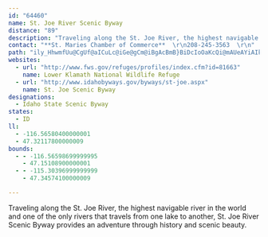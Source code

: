 ```yaml
---
id: "64460"
name: St. Joe River Scenic Byway
distance: "89"
description: "Traveling along the St. Joe River, the highest navigable river in the world and one of the only rivers that travels from one lake to another, St. Joe River Scenic Byway provides an adventure through history and scenic beauty."
contact: "**St. Maries Chamber of Commerce**  \r\n208-245-3563  \r\n"
path: "ily_HhwmfUu@CgUf@aICuLc@iGe@gCm@iBgAcBmB}BiDcIoOaKcQi@mAUeAYiAIkA?_B?sDXwOD_IMuF{@sJsDcTcEcSiAgCkG_Kk@uAm@sC_@kDEsFNuCbDiSHqB@aCQ_Do@mDaGeS}@yB{@_BuE{GgAeD[mByBcTQyDPsCn@wC\\y@zQe[lA{BbA_Cx@sCr@gDNyCJkESuD{@iHm@eDaAsBiAaAwAWiA@cD|@y@?eASs@s@mB}CiHaOc@aBOoBHwBnBgOh@oCz@qCtAiDtAkCxAuBbBsBlBqA~CaBrA_@~B_@|AcAhBaBnAqB|@cCt@yCX}ANgBH{FCwBUiC}KqjAwA}GcAqCsCmGs@yC]{By@{Ga@aFIqCBkDHmB|AiHt@wCj@aB`BuCp@s@lCiBjGuDrDsA~AYlBElEj@pJvD~@Tt@@n@Gl@YbAs@rA_BhA_Bn@mBH_CCyGd@mD`DcOjAgGlC{Kb@sBXeDIgG_@kDcB}KsBgKs@iEUeDc@cTUqCuAwHO}B@mCXaC~@yFLgBVc\\`@}OtA_]d@}FfA}ITgI?aFu@c\\DmBTkDhC}Rv@gFt@sCrAuCvIaMnB_E\\yA`IwWTgARmB@aGUyPKiQc@mZB_FDmAh@yEtAsF|AgDnFcNvCwGPy@FyAGgB]{AcAyC}AsDwJoRe@mB]sBU}DEcUDcGC_CKaEYeCsD}SUyDc@cTgB{QWuDIgEX{GnDoTfBmJhFoT|AuEtEiPdAmEZsBnAyJpF{m@^sJ^uRCcC_@kIBmBN_Cx@iGNeD?_BgBa[U}BUmA_AgCe@}@gAgAeH_F{@u@U]_@gASqAEsAFiFXyDb@wBbCiJ~@oE`Gkf@^sBfBgFpAyBvAaAhCw@bAg@h@w@d@eA\\aBZuB`F}^TmAn@kBr@gAb@_@bHmDdAYvAKnB^bAf@rAvAnNxTdBjBfBjAxBt@lFbAdAF`CExBg@nBq@xPsGhB{@rBsArBwBnQwS|S_]j@s@|A_AbAYtAI~P~@hAPtGjB~EdAvDn@`CPtACnBUrBm@lBwAjA{Ab@_An@kBd@{CL}B?aCa@oJ@mBNyBh@gCtBmFl@kBlDaTn@gB~@uArFeFbAsArA_C`IkPf@yAjHo]pA{EzAaDtFeH~AyCbAgCd@mBb@sB^_DZaH?yDQkd@]wH[_Di@sDy@_EmG}SYaBqAkL_@sB{@cDYeBeAuIQyBeAkX[wBgAsEOgB?{@t@_Pf@gCn@mAlAy@~Ce@hBs@~KmHhAgA`@cA`@sBPoCn@c^ZoGRyBf@sChAmErAmDbC_Ft@eBh@mBb@iCNiBFgDHwREgDi@{GoBgMi@gEwBiUUyFCsEFgBdAmNJcDKeDk@aJCgBB}D`@mGdC_Sj@qDh@oBnAsC|A_CpB{BtAqBjAsCxEuSb@_DNcDIyDYwBg@mBsAsCkGcK_AqBiAsDmAcGe@wGOoGFiEPcElB_UjAkJP{Da@wPK}B{B_MU}BOoEr@{TTyDf@uDN}B?{Di@uDiAwCoG{H{@uAYu@i@oBYwBE{DN{BXyB|Hwb@XyBH{B?sAu@eKD}BH}@d@oBXq@`DmEt@_BTy@XwBH{BK{BQy@k@mBcLsVa@sBI{@E_AD{BxAkN^uDd@uJR}B^uBx@gDh@yA|A_DhAuDrB{M~DsPx@iFTyDNyF?iLKcSM}De@uHAgBDsATyBd@sBr@aB~@wAvAgAxFwC`EiCzNuMvBeAbJsCfA?dAX|@r@~BpCxA~@~Ab@pBHnBYhAk@h@e@n@s@lCaFf@k@`Ag@rACrAh@j@n@x@|AnAnD~@pA`Af@xBx@hAJh@KlFsC~@oAnCkFvBeGZuBl@uHA_Ea@uDeAqEiBuFiBsDkJiPqUe[aAqBOmA?wANoAzBuKN}BFsCI{Dc@_Ho@aFy@mFO{BH_C~@_GNoBH_CI_CUyB_@yBsD}QI_CHsATqAt@gBjAeArOiFn@KjCLhFpBrAPrBWjAs@l@m@h@}@dKsZd@qBNy@NyBB_A?_AOyBq@mDeOka@_C}FsCqFmE}Hu@cBiA}CaEmPk@kBuAiCgAeAwCsBo@k@u@gAeFuJkBaEe@qBWyBK{D?_CJ{BdAmR`@uDj@sDrBmIhA_DnAoCzEgHr@kBZsBF_CG{@cBeR[iEMgFE{DB}BT{D^wBlEkRTwBB{BSyBi@mB_HsMo@cBs@mDS}B?_AH{B^yBTs@x@_BpFgJt@aBRy@J}@F_AC{B_@sBYs@y@_B}EgHmDyDmBaB}DwCuSqLiA_A}@wAeAuC[_C{By[?_CN}Bn@mDr@cBrGaNn@gBf@qBXyB@_AU{HC_CR_DXsARu@x@_BhEmF|@wAt@cCRwA?aAIyB]wBmEuKe@mBi@sDY{FTwXAyDI{BQkCk@aDuDyPi@oFSmFKeG?}Hd@uFr@mFTyDEyDUyFD{DPyBjAgHJ}B?{@K_CwBwMo@sJC_C?{DNyFnB_TB}@I_Ck@oDw@cBaAmAsB_BcAgA_@k@o@gB]sBUsDE{FF_ENyBXyB|@gDx@_B|BiDnBeBrAk@bBSx@?vIr@bCDrAYh@Sd@]bAiAnAwCjKq]^uBTwBH{DKo\\c@qFi@qD_AeDUo@}@yA_AkAgGsEcBuB_@w@cAsCy@gDk@sDa@uFA_EJyDRyB^mBbAaDfFsJn@gBhA_FTyB\\uF~C{k@NsJC{FWyHYgE[gDwEka@]{FC_ER{DXsBfD{Px@qD^}Bd@wF?gD_@aEUkBWaAyAwEoCkHyAyE]wBa@mEi@cLI_C?gDJ_CV{Bj@yC|CuJh@}CHcDC_CUyFi@eDo@gBmFuK}AuEs@eEKsACgDL}B^uB~DsL`BiDxD{GrD_Jx@_B|@uAfDiEzAaCr@aBd@sBRwBJ{JRuDj@gDn@_B\\g@n@k@|D_BrB_BxBsC|EaJ|AuBpOiRtOqNbAoAfAyBtAuDlAcF^sB`@uF^sBl@kBx@{AbAmAlAy@zBi@bBAfDx@rAEZMl@m@f@sAPyBD{JE}BS{Bc@sBk@kBmCmFo@kBOu@WyBQ_ED{BT}BlAcHb@wDxAkTJ{FUuRI}LJ}BpBwMd@yDNyB?_CO{BkBeNG}B\\}Bd@aAn@s@|Aq@|F{At@_@h@y@NmAc@qEFuC`@wBv@_CdAiBlAsCrBmId@sBTwBH{B?yBQw@SYi@SYBu@XwBtC[VsAXy@Iw@YeAaA}AaDk@kBOyBDaCb@wDdBiL^aEBgCIeE_@{JKy@i@mBqDyGo@gBO{@I_CBmCNqDr@uL@_COyBYyBo@oDi@mBu@cBsE{HcCgD_HuH{@yA}AyEgFcRsAmCeBmBsAq@iSgGs@m@[gAIi@EsAH{Bn@sD~@aDnAyC~@yAhByB|ByD`E{HZeARyBRyDT{BZyB|AsHxBkQ\\sD@}BAaBmA}TOqAYs@[k@iAgAiAy@sAa@kDc@gDs@{BaAsByAiCwCy@}A]yBB_CN}@v@aBdAkArBuAt@Ox@HrC~At@Nv@In@k@b@_AjBsGpBuKj@kB`CgHj@gAh@g@rGsBx@KvAPbDxAr@NtAHbCKrA_@nBsA^k@p@gBZsDB_AM{BK}@i@mBgC{Fo@gB[yBS_CImGDgCXiCn@{BzC{G`AsCbBaI^yDH{DK_CgCcSEeCRiIT_Ed@yBr@mBnAqBrAgAlEuCfDcAtAGvEr@nAYd@_@p@gAVkAFqACaASmAYq@_@g@kAw@uJaDuBmAmAcAcAiA_CsDy@eBwFoOOy@_AmHYoD?aShAmGh@gBfAgAp@_@bCw@hAR~AlA\\JZBXOTm@DkBA}F^{K_@eLDsAh@uFl@{C^eAh@y@ZQt@Sx@EfAPbClAx@Pd@ORURy@De@CgJY{F_@}DYaB_@eA_AoAuCyB{A}@UYS_@Ko@DkAXmAbAmB~AcChCyC\\i@rDsLnAyC|AaChA}@dA[x@CtAVlAv@bAlAx@xB|B|MTr@t@bBbAnAb@^nAf@tAJh@EnAa@f@]`@a@|@yAr@kBx@oD`@aEB_CUyBi@sBiAgDwBsEu@sBeA}Da@}BQcCY{HE{DR{Dt@qFh@mBx@aB~@sAbAkAnAy@nAm@~B]vAJrAd@d@XdAjA`EzFb@^nAp@|Bf@rA@nAYhAaAn@eBN{@B}@C_AK{@Ss@yByDs@eBQw@]wBE}BNcKJ}@b@oBhAwC~@mAr@SrEKxAFvFnB|B`@rA?j@GlAo@d@c@r@cBx@oFpA_FlBeErDaH`A}AhCsDz@cBpFaMhEwKlAaFr@qFJcDE_A_@sB}C_Jc@uBQeDD_CRmAj@sBb@_A~@sAhCmBrAe@hAQnKe@f@Of@_@Zk@Xs@h@qDB{BI_ASw@s@aB_@k@eAiAmAo@qNwEiA_AgBwBsByDo@gBQy@Y{DE}BDsAX{Dd@sB`IoV|BgIrCgFn@gB^sBHqACcFH_CRmAn@kBbAmA~Aq@x@GlCd@dAFtASv@Yn@k@f@y@ZgAXwBC{Be@uDK}BJ_Cd@oBd@_AhAeArAe@pEmAjAs@~@sAl@kBH{@D_CC}@[sB_AgDo@kBiAuC}AgCYs@Oy@C_AF_AhBsG~@yAb@_@|CgBj@Qx@A|Bd@x@@~B[lAk@pC_Bj@s@z@wAh@g@fDeA~@g@nAyAr@eB^sBb@uFD}DK{B]gAk@s@wAiAs@mAa@sBIgDH_Ch@_Dx@iD~AsErBwDJy@B{@E{@mAwCYkAe@aDEoA?k@PmAv@kDz@eB~@sAb@a@|CeBb@e@~@mBp@w@|@m@nAk@lCa@XMrAkAbAsAVm@Le@NqAA{BSmAsA_FYuBE_AP}D\\gAhCyCvDgD|AaCdAeCl@y@dBgAjFcBn@a@j@y@hA{Cx@yAt@c@rHgBp@g@lFkFvAaCtAyCrAyETaB?_C\\kE@uASwBQa@m@m@q@_@sA]i@YUYS_@YiAKuADi@He@t@kB|@mArCaCbCmAn@q@N_@XmABe@GeHUu@_@e@sAWoBBy@KcAq@i@{@i@mBO}B?{@r@_Jd@sBr@gB`AuAlAw@bGy@pHDvAK~Be@lAu@^e@x@_Bb@qB~AkNZyDB_AOwBUu@kCsF{@yAiAy@gD_AaFmCcDeAe@Uo@u@o@iBUyB?_EPuA|@yAfGkI`@e@f@Uz@CjC|@xCr@vHfAr@d@`@dAVdD^tBrB`HbBrDj@l@lErCx@Vt@?\\Kj@m@b@_ATyBDsCL{Bb@sBxBcGNoA?g@MqAq@eBm@m@_DaBs@kAUmACk@TyB|@yAdNaLbAmAdAeChAiE|@wEn@mBXm@`AmApD}Cr@Yx@ItAFxAr@n@p@hBlCr@f@jADf@Mh@Yn@kAN}@D}@GiB]aDE_AD{@RmAnByEHcAI_A_@aAy@y@sEgCyBmCaCmDk@kBsAoI_@cBO_@c@a@[M}EyAaAq@u@aAy@yBUmAWsIOgBUkA_AmCsDoF_C_Gw@eA_HsF}AaB{DgGsB_CaDoE{GmK}AsE_@aB]kCg@aHw@mDuA_D}DuGgAeAaAm@s@c@cA[sBEmCl@eAEu@UmBeB{FyGq@eAiAaC}@s@_D_@}C_BsAa@qKwAuJg@sA_@y@k@kAeBcEcJm@y@i@Wk@Ei@D}Br@y@AYMy@}@_C_Go@o@YKk@?uEr@iAGu@Yy@y@m@qAUyBi@wJYkAc@k@e@_@u@My@DiANs@\\s@j@kA~AcAfCi@z@e@^gB~@oBr@}G_@{Cu@uTq@oAg@mCsCs@_@y@Qy@JsF~Bi@F]Eq@e@Yo@Oy@c@wDKe@]o@mA}@}L{FyBmAgBqAyAeB_BcC]o@aAwDs@kAYQ[A]F}B~Ay@Du@YaDeCu@Yy@GuALuHlBeAJwAMiFqBmCaBgBsBeGkJaAoB{AwEo@o@y@WcBD}Br@u@JwAGoB]aGl@oCUmD?sA]o@_@gCmBk@Mi@DwGbDkFjD_D~AmBjB_@l@_@dAqEdTQ\\_@R}@?q@m@Sw@Ck@BoApAwIGsA_@uB@sA\\eAnAm@l@q@Ty@F_AKsAo@mAo@s@g@YeAQo@m@Uw@i@{Cy@sCwEsKu@eAaBs@yDUqGyAeBE}Ce@y@EgH~AwIj@sBl@uBdAgBnA}@|@[Li@Ac@_@c@yAAk@D_ANa@nCkDzEyHn@i@h@UlDYXIhAiATu@NqAEkBUcBC_AXkA^g@d@Q\\@nBh@|CTt@VpC~AdALl@M~@k@lFoFh@y@dAkCvAsFVoEVyBdAaGL_C@_C_@{F?k@Ny@h@w@h@OX?h@Xd@z@r@vChDtPx@|AlA|@vAFf@Mt@_@|@_A|BoD~@k@bAKfFEhAUdCcAl@Hd@Z|A`Cz@x@\\Jx@Kh@u@ZyBRgDIqAIg@e@eAsByBe@_Am@oDOc@yAoBsAeHK_AY}PZ{F?_AQ}B]uBOa@e@}@wBsAeCyB}Bq@YS_@m@_BoHsAeHYyBC_AHsAl@}E~@_Er@cBn@o@t@_@rAKvA?v@Mr@k@R]XiADwAI{@iCyJwAiG_@cDEuADgBRyBrAmG^mCh@{J"
websites:
  - url: "http://www.fws.gov/refuges/profiles/index.cfm?id=81663"
    name: Lower Klamath National Wildlife Refuge
  - url: "http://www.idahobyways.gov/byways/st-joe.aspx"
    name: St. Joe Scenic Byway
designations:
  - Idaho State Scenic Byway
states:
  - ID
ll:
  - -116.56580400000001
  - 47.32117800000009
bounds:
  - - -116.56598699999995
    - 47.15108900000001
  - - -115.30396999999999
    - 47.34574100000009

---
```


Traveling along the St. Joe River, the highest navigable river in the world and one of the only rivers that travels from one lake to another, St. Joe River Scenic Byway provides an adventure through history and scenic beauty.
